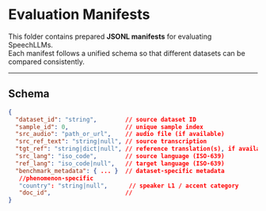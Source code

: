 # Evaluation Manifests

This folder contains prepared **JSONL manifests** for evaluating SpeechLLMs.  
Each manifest follows a unified schema so that different datasets can be compared consistently.

---

## Schema

```json
{
  "dataset_id": "string",        // source dataset ID
  "sample_id": 0,                // unique sample index
  "src_audio": "path_or_url",    // audio file (if available)
  "src_ref_text": "string|null", // source transcription
  "tgt_ref": "string|dict|null", // reference translation(s), if available
  "src_lang": "iso_code",        // source language (ISO-639)
  "ref_lang": "iso_code|null",   // target language (ISO-639)
  "benchmark_metadata": { ... }  // dataset-specific metadata
   //phenomenon-specific
   "country": "string|null",      // speaker L1 / accent category
   "doc_id",                     // 
}